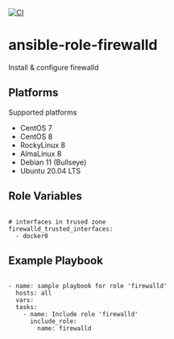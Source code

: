 [![CI](https://github.com/de-it-krachten/ansible-role-firewalld/workflows/CI/badge.svg?event=push)](https://github.com/de-it-krachten/ansible-role-firewalld/actions?query=workflow%3ACI)


# ansible-role-firewalld

Install & configure firewalld


Platforms
--------------

Supported platforms

- CentOS 7
- CentOS 8
- RockyLinux 8
- AlmaLinux 8
- Debian 11 (Bullseye)
- Ubuntu 20.04 LTS



Role Variables
--------------
<pre><code>
# interfaces in trused zone
firewalld_trusted_interfaces:
  - docker0
</pre></code>


Example Playbook
----------------

<pre><code>
- name: sample playbook for role 'firewalld'
  hosts: all
  vars:
  tasks:
    - name: Include role 'firewalld'
      include_role:
        name: firewalld
</pre></code>

